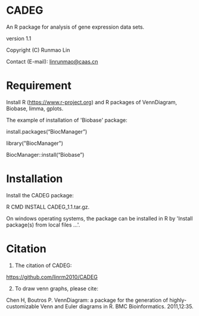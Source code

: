 # CADEG
An R package for analysis of gene expression data sets.

version 1.1

Copyright (C) Runmao Lin

Contact (E-mail): linrunmao@caas.cn

# Requirement
Install R (https://www.r-project.org) and R packages of VennDiagram, Biobase, limma, gplots.

The example of installation of 'Biobase' package:

install.packages(“BiocManager”)

library("BiocManager")

BiocManager::install(“Biobase”)

# Installation
Install the CADEG package:

R CMD INSTALL CADEG_1.1.tar.gz.

On windows operating systems, the package can be installed in R by 'Install package(s) from local files ...'.

# Citation
1. The citation of CADEG:

https://github.com/linrm2010/CADEG

2. To draw venn graphs, please cite:

Chen H, Boutros P. VennDiagram: a package for the generation of highly-customizable Venn and Euler diagrams in R. BMC Bioinformatics. 2011,12:35.
